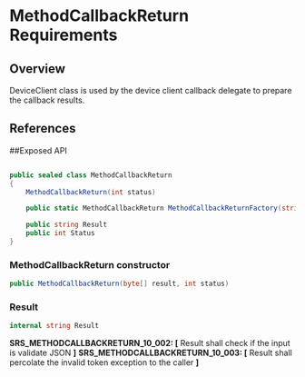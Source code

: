 ﻿# MethodCallbackReturn Requirements

## Overview

DeviceClient class is used by the device client callback delegate to prepare the callback results. 

## References


##Exposed API
```csharp

public sealed class MethodCallbackReturn
{
    MethodCallbackReturn(int status)

    public static MethodCallbackReturn MethodCallbackReturnFactory(string result, int status)

    public string Result
    public int Status
}
```


### MethodCallbackReturn constructor
```csharp
public MethodCallbackReturn(byte[] result, int status)
```

### Result
```csharp
internal string Result
```

**SRS_METHODCALLBACKRETURN_10_002: [** Result shall check if the input is validate JSON **]**
**SRS_METHODCALLBACKRETURN_10_003: [** Result shall percolate the invalid token exception to the caller **]**
